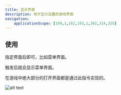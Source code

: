 ```yaml
---
title: 显示界面
description: 用于显示设置的游戏界面
navigation:
    applicationScope: [199,3,182,193,1,302,314,325]
---
```


## 使用

指定界面后即可，比如菜单界面。

触发后就会显示菜单界面。

在游戏中绝大部分的打开界面都是通过此指令实现的。

![alt text](https://assbak.gcw.wiki/gcw/image/zh_hans/commands/interface/showinterface/image.png)
